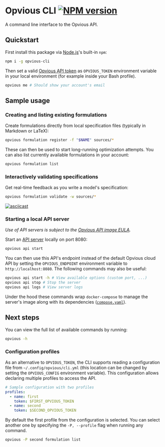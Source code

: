 # Opvious CLI [![NPM version](https://img.shields.io/npm/v/opvious-cli.svg)](https://www.npmjs.com/package/opvious-cli)

A command line interface to the Opvious API.

## Quickstart

First install this package via [Node.js][]'s built-in `npm`:

```sh
npm i -g opvious-cli
```

Then set a valid [Opvious API token][token] as `OPVIOUS_TOKEN` environment
variable in your local environment (for example inside your Bash profile).

```sh
opvious me # Should show your account's email
```

## Sample usage

### Creating and listing existing formulations

Create formulations directly from local specification files (typically in
Markdown or LaTeX):

```sh
opvious formulation register -f "$NAME" sources/*
```

These can then be used to start long-running optimization attempts. You can also
list currently available formulations in your account:

```sh
opvious formulation list
```

### Interactively validating specifications

Get real-time feedback as you write a model's specification:

```sh
opvious formulation validate -w sources/*
```

[![asciicast](https://asciinema.org/a/KZ9KqW6S4n6CR9PrEOrxfPIUy.svg)](https://asciinema.org/a/KZ9KqW6S4n6CR9PrEOrxfPIUy)

### Starting a local API server

_Use of API servers is subject to the [Opvious API image
EULA](https://www.opvious.io/end-user-license-agreements/api-image)._

Start an [API server][] locally on port 8080:

```sh
opvious api start
```

You can then use this API's endpoint instead of the default Opvious cloud API by
setting the `OPVIOUS_ENDPOINT` environment variable to `http://localhost:8080`.
The following commands may also be useful:

```sh
opvious api start -h # View available options (custom port, ...)
opvious api stop # Stop the server
opvious api logs # View server logs
```

Under the hood these commands wrap `docker-compose` to manage the server's image
along with its dependencies ([`compose.yaml`][API server compose]).


## Next steps

You can view the full list of available commands by running:

```sh
opvious -h
```

### Configuration profiles

As an alternative to `OPVIOUS_TOKEN`, the CLI supports reading a configuration
file from `~/.config/opvious/cli.yml` (this location can be changed by setting
the `OPVIOUS_CONFIG` environment variable). This configuration allows declaring
multiple profiles to access the API.

```yaml
# Sample configuration with two profiles
profiles:
  - name: first
    token: $FIRST_OPVIOUS_TOKEN
  - name: second
    token: $SECOND_OPVIOUS_TOKEN
```

By default the first profile from the configuration is selected. You can select
another one by specifying the `-P, --profile` flag when running any command.

```sh
opvious -P second formulation list
```


[Node.js]: https://nodejs.org
[token]: https://hub.beta.opvious.io/authorizations.
[API server]: https://hub.docker.com/repository/docker/opvious/api-server
[API server compose]: https://github.com/opvious/sdk.ts/blob/main/packages/cli/resources/docker/compose.yaml

